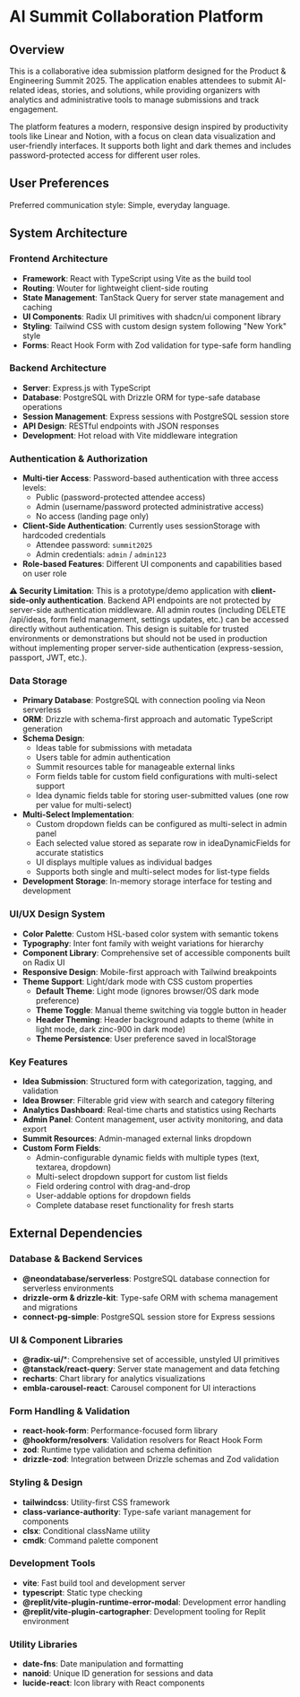 # AI Summit Collaboration Platform

## Overview

This is a collaborative idea submission platform designed for the Product & Engineering Summit 2025. The application enables attendees to submit AI-related ideas, stories, and solutions, while providing organizers with analytics and administrative tools to manage submissions and track engagement.

The platform features a modern, responsive design inspired by productivity tools like Linear and Notion, with a focus on clean data visualization and user-friendly interfaces. It supports both light and dark themes and includes password-protected access for different user roles.

## User Preferences

Preferred communication style: Simple, everyday language.

## System Architecture

### Frontend Architecture
- **Framework**: React with TypeScript using Vite as the build tool
- **Routing**: Wouter for lightweight client-side routing
- **State Management**: TanStack Query for server state management and caching
- **UI Components**: Radix UI primitives with shadcn/ui component library
- **Styling**: Tailwind CSS with custom design system following "New York" style
- **Forms**: React Hook Form with Zod validation for type-safe form handling

### Backend Architecture
- **Server**: Express.js with TypeScript
- **Database**: PostgreSQL with Drizzle ORM for type-safe database operations
- **Session Management**: Express sessions with PostgreSQL session store
- **API Design**: RESTful endpoints with JSON responses
- **Development**: Hot reload with Vite middleware integration

### Authentication & Authorization
- **Multi-tier Access**: Password-based authentication with three access levels:
  - Public (password-protected attendee access)
  - Admin (username/password protected administrative access)
  - No access (landing page only)
- **Client-Side Authentication**: Currently uses sessionStorage with hardcoded credentials
  - Attendee password: `summit2025`
  - Admin credentials: `admin` / `admin123`
- **Role-based Features**: Different UI components and capabilities based on user role

**⚠️ Security Limitation**: This is a prototype/demo application with **client-side-only authentication**. Backend API endpoints are not protected by server-side authentication middleware. All admin routes (including DELETE /api/ideas, form field management, settings updates, etc.) can be accessed directly without authentication. This design is suitable for trusted environments or demonstrations but should not be used in production without implementing proper server-side authentication (express-session, passport, JWT, etc.).

### Data Storage
- **Primary Database**: PostgreSQL with connection pooling via Neon serverless
- **ORM**: Drizzle with schema-first approach and automatic TypeScript generation
- **Schema Design**: 
  - Ideas table for submissions with metadata
  - Users table for admin authentication
  - Summit resources table for manageable external links
  - Form fields table for custom field configurations with multi-select support
  - Idea dynamic fields table for storing user-submitted values (one row per value for multi-select)
- **Multi-Select Implementation**: 
  - Custom dropdown fields can be configured as multi-select in admin panel
  - Each selected value stored as separate row in ideaDynamicFields for accurate statistics
  - UI displays multiple values as individual badges
  - Supports both single and multi-select modes for list-type fields
- **Development Storage**: In-memory storage interface for testing and development

### UI/UX Design System
- **Color Palette**: Custom HSL-based color system with semantic tokens
- **Typography**: Inter font family with weight variations for hierarchy
- **Component Library**: Comprehensive set of accessible components built on Radix UI
- **Responsive Design**: Mobile-first approach with Tailwind breakpoints
- **Theme Support**: Light/dark mode with CSS custom properties
  - **Default Theme**: Light mode (ignores browser/OS dark mode preference)
  - **Theme Toggle**: Manual theme switching via toggle button in header
  - **Header Theming**: Header background adapts to theme (white in light mode, dark zinc-900 in dark mode)
  - **Theme Persistence**: User preference saved in localStorage

### Key Features
- **Idea Submission**: Structured form with categorization, tagging, and validation
- **Idea Browser**: Filterable grid view with search and category filtering
- **Analytics Dashboard**: Real-time charts and statistics using Recharts
- **Admin Panel**: Content management, user activity monitoring, and data export
- **Summit Resources**: Admin-managed external links dropdown
- **Custom Form Fields**: 
  - Admin-configurable dynamic fields with multiple types (text, textarea, dropdown)
  - Multi-select dropdown support for custom list fields
  - Field ordering control with drag-and-drop
  - User-addable options for dropdown fields
  - Complete database reset functionality for fresh starts

## External Dependencies

### Database & Backend Services
- **@neondatabase/serverless**: PostgreSQL database connection for serverless environments
- **drizzle-orm & drizzle-kit**: Type-safe ORM with schema management and migrations
- **connect-pg-simple**: PostgreSQL session store for Express sessions

### UI & Component Libraries
- **@radix-ui/***: Comprehensive set of accessible, unstyled UI primitives
- **@tanstack/react-query**: Server state management and data fetching
- **recharts**: Chart library for analytics visualizations
- **embla-carousel-react**: Carousel component for UI interactions

### Form Handling & Validation
- **react-hook-form**: Performance-focused form library
- **@hookform/resolvers**: Validation resolvers for React Hook Form
- **zod**: Runtime type validation and schema definition
- **drizzle-zod**: Integration between Drizzle schemas and Zod validation

### Styling & Design
- **tailwindcss**: Utility-first CSS framework
- **class-variance-authority**: Type-safe variant management for components
- **clsx**: Conditional className utility
- **cmdk**: Command palette component

### Development Tools
- **vite**: Fast build tool and development server
- **typescript**: Static type checking
- **@replit/vite-plugin-runtime-error-modal**: Development error handling
- **@replit/vite-plugin-cartographer**: Development tooling for Replit environment

### Utility Libraries
- **date-fns**: Date manipulation and formatting
- **nanoid**: Unique ID generation for sessions and data
- **lucide-react**: Icon library with React components